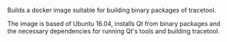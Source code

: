 Builds a docker image suitable for building binary packages of tracetool.

The image is based of Ubuntu 16.04, installs Qt from binary packages and the
necessary dependencies for running Qt's tools and building tracetool.
